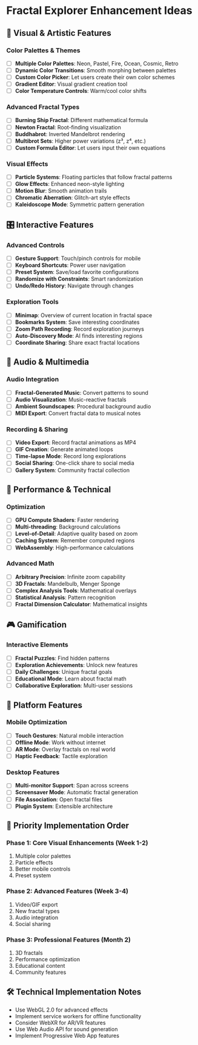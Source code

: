 # Fractal Explorer Enhancement Ideas

## 🎨 Visual & Artistic Features

### Color Palettes & Themes

- [ ] **Multiple Color Palettes**: Neon, Pastel, Fire, Ocean, Cosmic, Retro
- [ ] **Dynamic Color Transitions**: Smooth morphing between palettes
- [ ] **Custom Color Picker**: Let users create their own color schemes
- [ ] **Gradient Editor**: Visual gradient creation tool
- [ ] **Color Temperature Controls**: Warm/cool color shifts

### Advanced Fractal Types

- [ ] **Burning Ship Fractal**: Different mathematical formula
- [ ] **Newton Fractal**: Root-finding visualization
- [ ] **Buddhabrot**: Inverted Mandelbrot rendering
- [ ] **Multibrot Sets**: Higher power variations (z³, z⁴, etc.)
- [ ] **Custom Formula Editor**: Let users input their own equations

### Visual Effects

- [ ] **Particle Systems**: Floating particles that follow fractal patterns
- [ ] **Glow Effects**: Enhanced neon-style lighting
- [ ] **Motion Blur**: Smooth animation trails
- [ ] **Chromatic Aberration**: Glitch-art style effects
- [ ] **Kaleidoscope Mode**: Symmetric pattern generation

## 🎛️ Interactive Features

### Advanced Controls

- [ ] **Gesture Support**: Touch/pinch controls for mobile
- [ ] **Keyboard Shortcuts**: Power user navigation
- [ ] **Preset System**: Save/load favorite configurations
- [ ] **Randomize with Constraints**: Smart randomization
- [ ] **Undo/Redo History**: Navigate through changes

### Exploration Tools

- [ ] **Minimap**: Overview of current location in fractal space
- [ ] **Bookmarks System**: Save interesting coordinates
- [ ] **Zoom Path Recording**: Record exploration journeys
- [ ] **Auto-Discovery Mode**: AI finds interesting regions
- [ ] **Coordinate Sharing**: Share exact fractal locations

## 🎵 Audio & Multimedia

### Audio Integration

- [ ] **Fractal-Generated Music**: Convert patterns to sound
- [ ] **Audio Visualization**: Music-reactive fractals
- [ ] **Ambient Soundscapes**: Procedural background audio
- [ ] **MIDI Export**: Convert fractal data to musical notes

### Recording & Sharing

- [ ] **Video Export**: Record fractal animations as MP4
- [ ] **GIF Creation**: Generate animated loops
- [ ] **Time-lapse Mode**: Record long explorations
- [ ] **Social Sharing**: One-click share to social media
- [ ] **Gallery System**: Community fractal collection

## 🚀 Performance & Technical

### Optimization

- [ ] **GPU Compute Shaders**: Faster rendering
- [ ] **Multi-threading**: Background calculations
- [ ] **Level-of-Detail**: Adaptive quality based on zoom
- [ ] **Caching System**: Remember computed regions
- [ ] **WebAssembly**: High-performance calculations

### Advanced Math

- [ ] **Arbitrary Precision**: Infinite zoom capability
- [ ] **3D Fractals**: Mandelbulb, Menger Sponge
- [ ] **Complex Analysis Tools**: Mathematical overlays
- [ ] **Statistical Analysis**: Pattern recognition
- [ ] **Fractal Dimension Calculator**: Mathematical insights

## 🎮 Gamification

### Interactive Elements

- [ ] **Fractal Puzzles**: Find hidden patterns
- [ ] **Exploration Achievements**: Unlock new features
- [ ] **Daily Challenges**: Unique fractal goals
- [ ] **Educational Mode**: Learn about fractal math
- [ ] **Collaborative Exploration**: Multi-user sessions

## 📱 Platform Features

### Mobile Optimization

- [ ] **Touch Gestures**: Natural mobile interaction
- [ ] **Offline Mode**: Work without internet
- [ ] **AR Mode**: Overlay fractals on real world
- [ ] **Haptic Feedback**: Tactile exploration

### Desktop Features

- [ ] **Multi-monitor Support**: Span across screens
- [ ] **Screensaver Mode**: Automatic fractal generation
- [ ] **File Association**: Open fractal files
- [ ] **Plugin System**: Extensible architecture

## 🎯 Priority Implementation Order

### Phase 1: Core Visual Enhancements (Week 1-2)

1. Multiple color palettes
2. Particle effects
3. Better mobile controls
4. Preset system

### Phase 2: Advanced Features (Week 3-4)

1. Video/GIF export
2. New fractal types
3. Audio integration
4. Social sharing

### Phase 3: Professional Features (Month 2)

1. 3D fractals
2. Performance optimization
3. Educational content
4. Community features

## 🛠️ Technical Implementation Notes

- Use WebGL 2.0 for advanced effects
- Implement service workers for offline functionality
- Consider WebXR for AR/VR features
- Use Web Audio API for sound generation
- Implement Progressive Web App features
